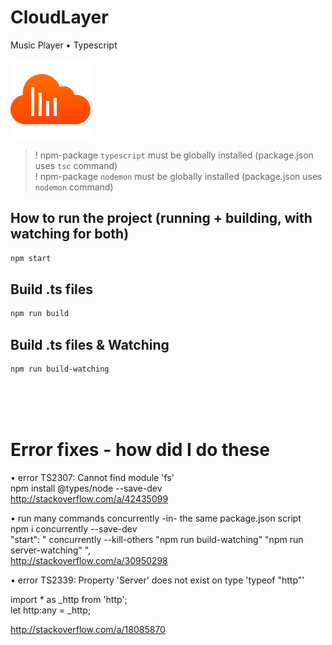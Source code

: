 # CloudLayer
Music Player • Typescript

![CloudLayer](./docs_src/img/cloud-logo--128.png)

> ! npm-package `typescript` must be globally installed (package.json uses `tsc` command)
	<br>
	! npm-package `nodemon` must be globally installed (package.json uses `nodemon` command)

## How to run the project (running + building, with watching for both)
```bash
npm start
```

## Build .ts files
```bash
npm run build
```
## Build .ts files & Watching
```bash
npm run build-watching
```


<br> <br> <br>
# Error fixes - how did I do these

• error TS2307: Cannot find module 'fs' <br>
npm install @types/node --save-dev <br>
http://stackoverflow.com/a/42435099

• run many commands concurrently -in- the same package.json script <br>
npm i concurrently --save-dev <br>
"start": " concurrently --kill-others \"npm run build-watching\" \"npm run server-watching\" ", <br>
http://stackoverflow.com/a/30950298

• error TS2339: Property 'Server' does not exist on type 'typeof "http"' <br>

import * as _http from 'http'; <br>
let http:any = _http; <br>

http://stackoverflow.com/a/18085870